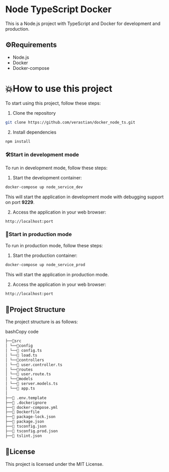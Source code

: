 # Node TypeScript Docker

This is a Node.js project with TypeScript and Docker for development and production.

## ⚙Requirements

- Node.js
- Docker
- Docker-compose


# 💥How to use this project

To start using this project, follow these steps:

1. Clone the repository

```bash
git clone https://github.com/verastian/docker_node_ts.git
```

2. Install dependencies
```bash
npm install
```

### 🛠**Start in development mode**

To run in development mode, follow these steps:

1. Start the development container:

```bash
docker-compose up node_service_dev
```

This will start the application in development mode with debugging support on port **9229**.


2. Access the application in your web browser:
 
```bash
http://localhost:port
```

### 🦺**Start in production mode**

To run in production mode, follow these steps:

1. Start the production container:
 
  ```bash
  docker-compose up node_service_prod
  ```

This will start the application in production mode.

2. Access the application in your web browser:

```bash
http://localhost:port
```


## 🧱Project Structure

The project structure is as follows:

bashCopy code

```bash
├──📁src
│ └──📁config
│ └──📄 config.ts
│ └──📄 load.ts
│ └──📁controllers
│ └──📄 user.controller.ts
│ └──📁routes
│ └──📄 user.route.ts
│ └──📁models
│ └──📄 server.models.ts
│ └──📄 app.ts
│
├──📄 .env.template
├──📄 .dockerignore
├──📄 docker-compose.yml
├──📄 Dockerfile
├──📄 package-lock.json
├──📄 package.json
├──📄 tsconfig.json
├──📄 tsconfig.prod.json
├──📄 tslint.json
```

## 📃License

This project is licensed under the MIT License.